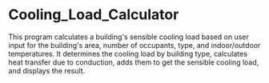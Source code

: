 # Cooling_Load_Calculator
This program calculates a building's sensible cooling load based on user input for the building's area, number of occupants, type, and indoor/outdoor temperatures. It determines the cooling load by building type, calculates heat transfer due to conduction, adds them to get the sensible cooling load, and displays the result.
